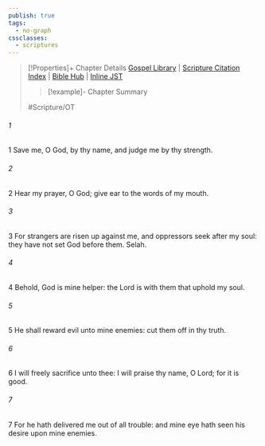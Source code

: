 ```yaml
---
publish: true
tags:
  - no-graph
cssclasses:
  - scriptures
---
```

>[!Properties]+ Chapter Details
>[Gospel Library](https://churchofjesuschrist.org/study/scriptures/ot/ps/54?lang=eng)    |    [Scripture Citation Index](https://scriptures.byu.edu/#07736::c07736)    |    [Bible Hub](https://biblehub.com/psalms/54.htm)    |    [Inline JST](https://scripturetoolbox.com/html/ic/Psalms/54.html)
>>[!example]- Chapter Summary
>> 
> 
>
>#Scripture/OT
###### 1
1 Save me, O God, by thy name, and judge me by thy strength.
###### 2
2 Hear my prayer, O God; give ear to the words of my mouth.
###### 3
3 For strangers are risen up against me, and oppressors seek after my soul: they have not set God before them. Selah.
###### 4
4 Behold, God is mine helper: the Lord is with them that uphold my soul.
###### 5
5 He shall reward evil unto mine enemies: cut them off in thy truth.
###### 6
6 I will freely sacrifice unto thee: I will praise thy name, O Lord; for it is good.
###### 7
7 For he hath delivered me out of all trouble: and mine eye hath seen his desire upon mine enemies.
